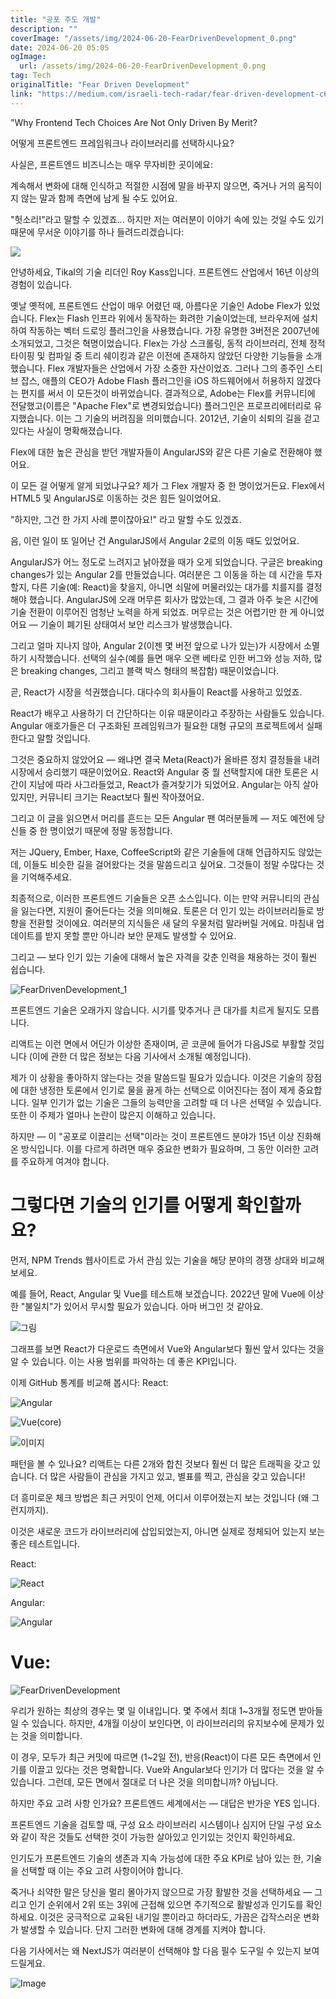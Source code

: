 ```yaml
---
title: "공포 주도 개발"
description: ""
coverImage: "/assets/img/2024-06-20-FearDrivenDevelopment_0.png"
date: 2024-06-20 05:05
ogImage: 
  url: /assets/img/2024-06-20-FearDrivenDevelopment_0.png
tag: Tech
originalTitle: "Fear Driven Development"
link: "https://medium.com/israeli-tech-radar/fear-driven-development-c6b427521f14"
---
```



"Why Frontend Tech Choices Are Not Only Driven By Merit?

어떻게 프론트엔드 프레임워크나 라이브러리를 선택하시나요?

사실은, 프론트엔드 비즈니스는 매우 무자비한 곳이에요:

계속해서 변화에 대해 인식하고 적절한 시점에 말을 바꾸지 않으면, 죽거나 거의 움직이지 않는 말과 함께 측면에 남게 될 수도 있어요.

<div class="content-ad"></div>

"헛소리!"라고 말할 수 있겠죠... 하지만 저는 여러분이 이야기 속에 있는 것일 수도 있기 때문에 무서운 이야기를 하나 들려드리겠습니다:

<img src="/assets/img/2024-06-20-FearDrivenDevelopment_0.png" />

안녕하세요, Tikal의 기술 리더인 Roy Kass입니다. 프론트엔드 산업에서 16년 이상의 경험이 있습니다.

옛날 옛적에, 프론트엔드 산업이 매우 어렸던 때, 아름다운 기술인 Adobe Flex가 있었습니다.
Flex는 Flash 인프라 위에서 동작하는 화려한 기술이었는데, 브라우저에 설치하여 작동하는 벡터 드로잉 플러그인을 사용했습니다. 가장 유명한 3버전은 2007년에 소개되었고, 그것은 혁명이었습니다. Flex는 가상 스크롤링, 동적 라이브러리, 전체 정적 타이핑 및 컴파일 중 트리 쉐이킹과 같은 이전에 존재하지 않았던 다양한 기능들을 소개했습니다. Flex 개발자들은 산업에서 가장 소중한 자산이었죠. 그러나 그의 종주인 스티브 잡스, 애플의 CEO가 Adobe Flash 플러그인을 iOS 하드웨어에서 허용하지 않겠다는 편지를 써서 이 모든것이 바뀌었습니다. 결과적으로, Adobe는 Flex를 커뮤니티에 전달했고(이름은 "Apache Flex"로 변경되었습니다) 플러그인은 프로프리에터리로 유지했습니다. 이는 그 기술의 버려짐을 의미했습니다. 2012년, 기술이 쇠퇴의 길을 걷고 있다는 사실이 명확해졌습니다.

<div class="content-ad"></div>

Flex에 대한 높은 관심을 받던 개발자들이 AngularJS와 같은 다른 기술로 전환해야 했어요.

이 모든 걸 어떻게 알게 되었냐구요? 제가 그 Flex 개발자 중 한 명이었거든요. Flex에서 HTML5 및 AngularJS로 이동하는 것은 힘든 일이었어요.

"하지만, 그건 한 가지 사례 뿐이잖아요!" 라고 말할 수도 있겠죠.

음, 이런 일이 또 일어난 건 AngularJS에서 Angular 2로의 이동 때도 있었어요.

<div class="content-ad"></div>

AngularJS가 어느 정도로 느려지고 낡아졌을 때가 오게 되었습니다. 구글은 breaking changes가 있는 Angular 2를 만들었습니다. 여러분은 그 이동을 하는 데 시간을 투자할지, 다른 기술(예: React)을 찾을지, 아니면 쇠말에 머물러있는 대가를 치를지를 결정해야 했습니다.
AngularJS에 오래 머무른 회사가 많았는데, 그 결과 아주 늦은 시간에 기술 전환이 이루어진 엄청난 노력을 하게 되었죠. 머무르는 것은 어렵기만 한 게 아니었어요 — 기술이 폐기된 상태여서 보안 리스크가 발생했습니다.

그리고 얼마 지나지 않아, Angular 2(이젠 몇 버전 앞으로 나가 있는)가 시장에서 소멸하기 시작했습니다. 선택의 실수(예를 들면 매우 오랜 베타로 인한 버그와 성능 저하, 많은 breaking changes, 그리고 블랙 박스 형태의 복잡함) 때문이었습니다.

곧, React가 시장을 석권했습니다. 대다수의 회사들이 React를 사용하고 있었죠.

React가 배우고 사용하기 더 간단하다는 이유 때문이라고 주장하는 사람들도 있습니다. Angular 애호가들은 더 구조화된 프레임워크가 필요한 대형 규모의 프로젝트에서 실패한다고 말할 것입니다.

<div class="content-ad"></div>

그것은 중요하지 않았어요 — 왜냐면 결국 Meta(React)가 올바른 정치 결정들을 내려 시장에서 승리했기 때문이었어요. React와 Angular 중 뭘 선택할지에 대한 토론은 시간이 지남에 따라 사그라들었고, React가 즐겨찾기가 되었어요. Angular는 아직 살아있지만, 커뮤니티 크기는 React보다 훨씬 작아졌어요.

그리고 이 글을 읽으면서 머리를 흔드는 모든 Angular 팬 여러분들께 — 저도 예전에 당신들 중 한 명이었기 때문에 정말 동정합니다.

저는 JQuery, Ember, Haxe, CoffeeScript와 같은 기술들에 대해 언급하지도 않았는데, 이들도 비슷한 길을 걸어왔다는 것을 말씀드리고 싶어요. 그것들이 정말 수많다는 것을 기억해주세요.

최종적으로, 이러한 프론트엔드 기술들은 오픈 소스입니다. 이는 만약 커뮤니티의 관심을 잃는다면, 지원이 줄어든다는 것을 의미해요. 토론은 더 인기 있는 라이브러리들로 방향을 전환할 것이에요. 여러분의 지식들은 새 달의 우물처럼 말라버릴 거에요. 마침내 업데이트를 받지 못할 뿐만 아니라 보안 문제도 발생할 수 있어요.

<div class="content-ad"></div>

그리고 — 보다 인기 있는 기술에 대해서 높은 자격을 갖춘 인력을 채용하는 것이 훨씬 쉽습니다.

![FearDrivenDevelopment_1](/assets/img/2024-06-20-FearDrivenDevelopment_1.png)

프론트엔드 기술은 오래가지 않습니다. 시기를 맞추거나 큰 대가를 치르게 될지도 모릅니다.

리액트는 이런 면에서 어딘가 이상한 존재이며, 곧 코쿤에 들어가 다음JS로 부활할 것입니다 (이에 관한 더 많은 정보는 다음 기사에서 소개될 예정입니다).

<div class="content-ad"></div>

제가 이 상황을 좋아하지 않는다는 것을 말씀드릴 필요가 있습니다. 이것은 기술의 장점에 대한 냉정한 토론에서 인기로 물을 끓게 하는 선택으로 이어진다는 점이 제게 중요합니다. 일부 인기가 없는 기술은 그들의 능력만을 고려할 때 더 나은 선택일 수 있습니다. 또한 이 주제가 얼마나 논란이 많은지 이해하고 있습니다.

하지만 — 이 "공포로 이끌리는 선택"이라는 것이 프론트엔드 분야가 15년 이상 진화해 온 방식입니다. 이를 다르게 하려면 매우 중요한 변화가 필요하며, 그 동안 이러한 고려를 주요하게 여겨야 합니다.

# 그렇다면 기술의 인기를 어떻게 확인할까요?

먼저, NPM Trends 웹사이트로 가서 관심 있는 기술을 해당 분야의 경쟁 상대와 비교해보세요.

<div class="content-ad"></div>

예를 들어, React, Angular 및 Vue를 테스트해 보겠습니다. 2022년 말에 Vue에 이상한 "불일치"가 있어서 무시할 필요가 있습니다. 아마 버그인 것 같아요.

![그림](/assets/img/2024-06-20-FearDrivenDevelopment_2.png)

그래프를 보면 React가 다운로드 측면에서 Vue와 Angular보다 훨씬 앞서 있다는 것을 알 수 있습니다. 이는 사용 범위를 파악하는 데 좋은 KPI입니다.

이제 GitHub 통계를 비교해 봅시다:
React:

<div class="content-ad"></div>


![Angular](/assets/img/2024-06-20-FearDrivenDevelopment_3.png)

![Vue(core)](/assets/img/2024-06-20-FearDrivenDevelopment_4.png)


<div class="content-ad"></div>

![이미지](/assets/img/2024-06-20-FearDrivenDevelopment_5.png)

패턴을 볼 수 있나요?
리액트는 다른 2개와 합친 것보다 훨씬 더 많은 트래픽을 갖고 있습니다. 더 많은 사람들이 관심을 가지고 있고, 별표를 찍고, 관심을 갖고 있습니다!

더 흥미로운 체크 방법은 최근 커밋이 언제, 어디서 이루어졌는지 보는 것입니다 (왜 그런지까지).

이것은 새로운 코드가 라이브러리에 삽입되었는지, 아니면 실제로 정체되어 있는지 보는 좋은 테스트입니다.

<div class="content-ad"></div>

React:

![React](/assets/img/2024-06-20-FearDrivenDevelopment_6.png)

Angular:

![Angular](/assets/img/2024-06-20-FearDrivenDevelopment_7.png)

<div class="content-ad"></div>

# Vue:

![FearDrivenDevelopment](/assets/img/2024-06-20-FearDrivenDevelopment_8.png)

우리가 원하는 최상의 경우는 몇 일 이내입니다. 몇 주에서 최대 1~3개월 정도면 받아들일 수 있습니다. 하지만, 4개월 이상이 보인다면, 이 라이브러리의 유지보수에 문제가 있는 것을 의미합니다.

이 경우, 모두가 최근 커밋에 따르면 (1~2일 전), 반응(React)이 다른 모든 측면에서 인기를 이끌고 있다는 것은 명확합니다. Vue와 Angular보다 인기가 더 많다는 것을 알 수 있습니다.
그런데, 모든 면에서 절대로 더 나은 것을 의미합니까? 아닙니다.

<div class="content-ad"></div>

하지만 주요 고려 사항 인가요? 프론트엔드 세계에서는 — 대답은 반가운 YES 입니다.

프론트엔드 기술을 검토할 때, 구성 요소 라이브러리 시스템이나 심지어 단일 구성 요소와 같이 작은 것들도 선택한 것이 가능한 살아있고 인기있는 것인지 확인하세요.

인기도가 프론트엔드 기술의 생존과 지속 가능성에 대한 주요 KPI로 남아 있는 한, 기술을 선택할 때 이는 주요 고려 사항이어야 합니다.

죽거나 쇠약한 말은 당신을 멀리 몰아가지 않으므로 가장 활발한 것을 선택하세요 — 그리고 인기 순위에서 2위 또는 3위에 근접해 있으면 주기적으로 활발성과 인기도를 확인하세요. 이것은 궁극적으로 교육된 내기일 뿐이라고 하더라도, 가끔은 갑작스러운 변화가 발생할 수 있습니다. 단지 그러한 변화에 대해 경계를 지켜야 합니다.

<div class="content-ad"></div>

다음 기사에서는 왜 NextJS가 여러분이 선택해야 할 다음 필수 도구일 수 있는지 보여드릴게요.

![Image](/assets/img/2024-06-20-FearDrivenDevelopment_9.png)